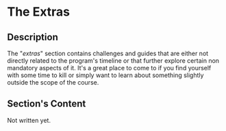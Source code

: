 # The Extras

## Description

The "_extras_" section contains challenges and guides that are either not directly related to the program's timeline or that further explore certain non mandatory aspects of it. It's a great place to come to if you find yourself with some time to kill or simply want to learn about something slightly outside the scope of the course.

## Section's Content

Not written yet.